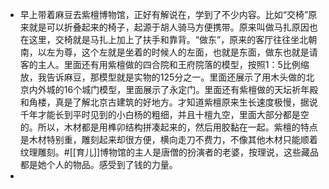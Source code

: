 - 早上带着麻豆去紫檀博物馆，正好有解说在，学到了不少内容。比如“交椅”原来就是可以折叠起来的椅子，起源于胡人骑马方便携带。原来叫做马扎原因也在这里，交椅就是马扎上加上了扶手和靠背。“做东”，原来的客厅往往坐北朝南，以左为尊，这个左就是坐着的时候人的左面，也就是东面，做东也就是请客的主人。里面还有用紫檀做的四合院和王府院落的模型，按照1：5比例缩放，我告诉麻豆，那模型就是实物的125分之一。里面还展示了用木头做的北京内外城的16个城门模型，里面展示了永定门。里面还有紫檀做的天坛祈年殿和角楼，真是了解北京古建筑的好地方。才知道紫檀原来生长速度极慢，据说千年才能长到平时见到的小白杨的粗细，并且十檀九空，里面大部分都是空的。所以，木材都是用榫卯结构拼凑起来的，然后用胶黏在一起。紫檀的特点是木材特别重，雕刻起来却很方便，横向走刀不费力，不像其他木材只能顺着纹理雕刻。#[[育儿]]博物馆的主人是唐僧的扮演者的老婆，按理说，这些藏品都是她个人的物品。感受到了钱的力量。
- 
